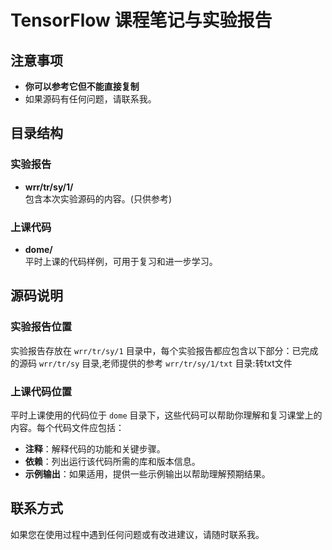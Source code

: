 # TensorFlow 课程笔记与实验报告

## 注意事项
- **你可以参考它但不能直接复制**
- 如果源码有任何问题，请联系我。

## 目录结构

### 实验报告
- **wrr/tr/sy/1/**  
  包含本次实验源码的内容。(只供参考)

### 上课代码
- **dome/**  
  平时上课的代码样例，可用于复习和进一步学习。

## 源码说明

### 实验报告位置
实验报告存放在 `wrr/tr/sy/1` 目录中，每个实验报告都应包含以下部分：已完成的源码
 `wrr/tr/sy` 目录,老师提供的参考
 `wrr/tr/sy/1/txt` 目录:转txt文件

### 上课代码位置
平时上课使用的代码位于 `dome` 目录下，这些代码可以帮助你理解和复习课堂上的内容。每个代码文件应包括：
- **注释**：解释代码的功能和关键步骤。
- **依赖**：列出运行该代码所需的库和版本信息。
- **示例输出**：如果适用，提供一些示例输出以帮助理解预期结果。

## 联系方式
如果您在使用过程中遇到任何问题或有改进建议，请随时联系我。